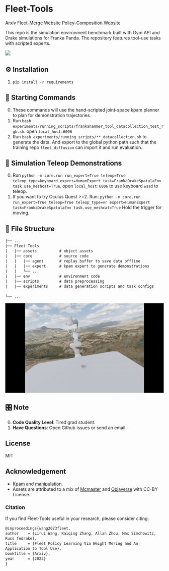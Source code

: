 # Fleet-Tools

[Arxiv](https://arxiv.org/abs/2310.01362)  [Fleet-Merge Website](https://liruiw.github.io/fleet/) [Policy-Composition Website](https://liruiw.github.io/policycomp/) 

This repo is the simulation environment benchmark built with Gym API and Drake simulations for Franka Panda. The repository features tool-use tasks with scripted experts.

![](assets/doc/policycomp.gif)


## ⚙️ Installation
1. ```pip install -r requirements```

## 🚶 Starting Commands
0. These commands will use the hand-scripted joint-space kpam planner to plan for demonstration trajectories 
1. Run ```bash experiments/running_scripts/frankahammer_tool_datacollection_test_rgb.sh```. open `local_host:6006`
2. Run `bash experiments/running_scripts/**_datacollection.sh` to generate the data. And export to the global python path such that the training repo `fleet_diffusion` can import it and run evaluation.

## 🚶 Simulation Teleop Demonstrations
0. Run ```python -m core.run run_expert=True teleop=True teleop_type=keyboard expert=HumanExpert task=FrankaDrakeSpatulaEnv task.use_meshcat=True```. open `local_host:6006` to use keyboard `wsad` to teleop.
1. If you want to try Oculus Quest >=2. Run:
`python -m core.run run_expert=True teleop=True teleop_type=vr expert=HumanExpert task=FrankaDrakeSpatulaEnv task.use_meshcat=True`
Hold the trigger for moving.

## 💾 File Structure
```angular2html
├── ...
├── Fleet-Tools
|   |── assets 			# object assets
|   |── core 			# source code
|   |   |── agent 		# replay buffer to save data offline
|   |   |── expert  	# kpam expert to generate demonstrations 
|   |   └── ...
|   |── env 			# environment code
|   |── scripts 		# data preprocessing 
|   |── experiments     # data generation scripts and task configs

└── ...
```

![](assets/doc/sim.gif)

## 🎛️ Note
0. **Code Quality Level**: Tired grad student. 
1. **Have Questions**: Open Github issues or send an email. 

## License
MIT

## Acknowledgement
- [Kpam](https://github.com/weigao95/kplan-ros/tree/master/kplan) and [manipulation](https://github.com/RussTedrake/manipulation).
- Assets are attributed to a mix of [Mcmaster](https://www.mcmaster.com/) and [Objaverse](https://objaverse.allenai.org/) with CC-BY License. 

### Citation
If you find Fleet-Tools useful in your research, please consider citing:
```
@inproceedings{wang2023fleet,
author    = {Lirui Wang, Kaiqing Zhang, Allan Zhou, Max Simchowitz, Russ Tedrake},
title     = {Fleet Policy Learning Via Weight Mering and An Application to Tool Use},
booktitle = {Arxiv},
year      = {2023}
}
```
